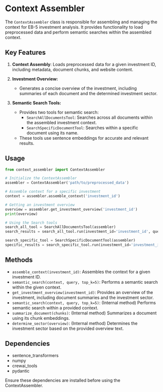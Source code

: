 # Context Assembler

The `ContextAssembler` class is responsible for assembling and managing the context for EB-5 investment analysis. It provides functionality to load preprocessed data and perform semantic searches within the assembled context.

## Key Features

1. **Context Assembly**: Loads preprocessed data for a given investment ID, including metadata, document chunks, and website content.

2. **Investment Overview:**
   - Generates a concise overview of the investment, including summaries of each document and the determined investment sector.

3. **Semantic Search Tools:**
   - Provides two tools for semantic search:
     - `SearchAllDocumentsTool`:  Searches across all documents within the assembled investment context.
     - `SearchSpecificDocumentTool`: Searches within a specific document using its name.
   - These tools use sentence embeddings for accurate and relevant results.

## Usage

```python
from context_assembler import ContextAssembler

# Initialize the ContextAssembler
assembler = ContextAssembler('path/to/preprocessed_data')

# Assemble context for a specific investment
context = assembler.assemble_context('investment_id')

# Getting an investment overview
overview = assembler.get_investment_overview('investment_id')
print(overview)

# Using the Search tools
search_all_tool = SearchAllDocumentsTool(assembler)
search_results = search_all_tool.run(investment_id='investment_id', query='search query', top_k=5)

search_specific_tool = SearchSpecificDocumentTool(assembler)
specific_results = search_specific_tool.run(investment_id='investment_id', document_name='document_name', query='search_query')
```

## Methods

- `assemble_context(investment_id)`: Assembles the context for a given investment ID.
- `semantic_search(context, query, top_k=5)`: Performs a semantic search within the given context.
- `get_investment_overview(investment_id)`: Provides an overview of the investment, including document summaries and the investment sector.
- `semantic_search(context, query, top_k=5)`: (Internal method) Performs semantic search within a provided context.
- `summarize_document(chunks)`: (Internal method) Summarizes a document using its chunk embeddings.
- `determine_sector(overview)`: (Internal method) Determines the investment sector based on the provided overview text.

## Dependencies

- sentence_transformers
- numpy
- crewai_tools
- pydantic

Ensure these dependencies are installed before using the ContextAssembler.